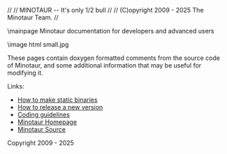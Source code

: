 // 
//     MINOTAUR -- It's only 1/2 bull
// 
//     (C)opyright 2009 - 2025 The Minotaur Team.
// 

\mainpage Minotaur documentation for developers and advanced users

\image html small.jpg

These pages contain doxygen formatted comments from the source code of
Minotaur, and some additional information that may be useful for modifying
it.

Links:
* [How to make static binaries](stcompile.html)
* [How to release a new version](release.html)
* [Coding guidelines](styleguide.html)
* [Minotaur Homepage](https://minotaur-solver.github.io/)
* [Minotaur Source](https://coin-or.github.com/minotaur)

Copyright 2009 - 2025

